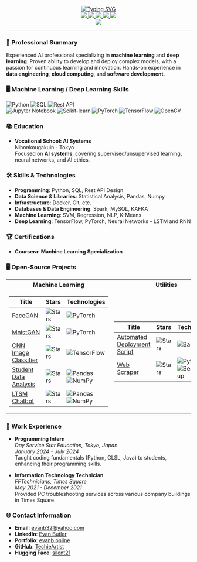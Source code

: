 <p align="center">
<a href="https://github.com/TechieArtist">
    <img src="https://readme-typing-svg.demolab.com?font=Georgia&size=18&duration=2000&pause=100&multiline=true&width=500&height=80&lines=TechieArtist;Deep+Learning+Engineer+%7C+Software+Developer;Machine+Learning+%7C+Data+Engineer+%7C+Cloud+Computing" alt="Typing SVG" />
</a>
<br/>

<a href="https://huggingface.co/silent21">
    <img src="https://img.shields.io/badge/HuggingFace-Model-orange?style=flat-square&logo=huggingface">
</a>  
<a href="https://github.com/TechieArtist">
    <img src="https://img.shields.io/badge/GitHub-Profile-blue?style=flat-square&logo=github">
</a>
<a href="https://www.linkedin.com/in/evan-butler-538993318/">
    <img src="https://img.shields.io/badge/-Linkedin-blue?style=flat-square&logo=linkedin">
</a>
<a href="mailto:evanb32@yahoo.com">
    <img src="https://img.shields.io/badge/-Email-red?style=flat-square&logo=gmail&logoColor=white">
</a>
<a href="https://evanb.online/">
    <img src="https://img.shields.io/badge/Portfolio-Site-green?style=flat-square&logo=firefox">
</a>  
<br/>

<a href="https://github.com/TechieArtist">
    <img src="https://github-stats-alpha.vercel.app/api?username=TechieArtist&cc=22272e&tc=37BCF6&ic=fff&bc=0000">
</a>
</p>

---

### 📖 Professional Summary
Experienced AI professional specializing in **machine learning** and **deep learning**. Proven ability to develop and deploy complex models, with a passion for continuous learning and innovation. Hands-on experience in **data engineering**, **cloud computing**, and **software development**.

### 🖥️ Machine Learning / Deep Learning Skills
![Python](https://img.shields.io/badge/-Python-eee?style=flat-square&logo=python) ![SQL](https://img.shields.io/badge/-SQL-eee?style=flat-square&logo=sqlite) ![Rest API](https://img.shields.io/badge/-REST_API_Design-eee?style=flat-square&logo=api)  
![Jupyter Notebook](http://img.shields.io/badge/-Jupyter%20Notebook-eee?style=flat-square&logo=jupyter&logoColor=F37626) ![Scikit-learn](http://img.shields.io/badge/-Scikit--Learn-eee?style=flat-square&logo=scikit-learn&logoColor=e26d00) ![PyTorch](http://img.shields.io/badge/-PyTorch-eee?style=flat-square&logo=pytorch&logoColor=EE4C2C) ![TensorFlow](http://img.shields.io/badge/-TensorFlow-eee?style=flat-square&logo=tensorflow&logoColor=FF6F00) ![OpenCV](https://img.shields.io/badge/-OpenCV-444444?style=flat&logo=OpenCV)

### 📚 Education
- **Vocational School: AI Systems**  
  Nihonkougakuin - Tokyo  
  Focused on **AI systems**, covering supervised/unsupervised learning, neural networks, and AI ethics.

### 🛠️ Skills & Technologies
- **Programming**: Python, SQL, Rest API Design  
- **Data Science & Libraries**: Statistical Analysis, Pandas, Numpy  
- **Infrastructure**: Docker, Git, etc.  
- **Databases & Data Engineering**: Spark, MySQL, KAFKA  
- **Machine Learning**: SVM, Regression, NLP, K-Means  
- **Deep Learning**: TensorFlow, PyTorch, Neural Networks - LSTM and RNN

### 🏆 Certifications
- **Coursera: Machine Learning Specialization**

### 🖥️ Open-Source Projects
<table>
<tr><th>Machine Learning</th><th>Utilities</th></tr>
<tr><td>

| Title | Stars | Technologies |
|--|--|--|
| [FaceGAN](https://github.com/TechieArtist/faceGAN) | <img alt="Stars" src="https://img.shields.io/github/stars/TechieArtist/FaceGan?style=flat-square&labelColor=black"/> | ![PyTorch](https://img.shields.io/badge/PyTorch-black?style=flat-square&logo=pytorch) |
| [MnistGAN](https://github.com/TechieArtist/GANproject) | <img alt="Stars" src="https://img.shields.io/github/stars/TechieArtist/GANproject?style=flat-square&labelColor=black"/> | ![PyTorch](https://img.shields.io/badge/PyTorch-black?style=flat-square&logo=pytorch) |
| [CNN Image Classifier](https://github.com/TechieArtist/CNN-Image-Classifier) | <img alt="Stars" src="https://img.shields.io/github/stars/TechieArtist/CNN-Image-Classifier?style=flat-square&labelColor=black"/> | ![TensorFlow](https://img.shields.io/badge/TensorFlow-black?style=flat-square&logo=tensorflow) |
| [Student Data Analysis](https://github.com/TechieArtist/Student-data-analysis) | <img alt="Stars" src="https://img.shields.io/github/stars/TechieArtist/Student-data-analysis?style=flat-square&labelColor=black"/> | ![Pandas](https://img.shields.io/badge/Pandas-black?style=flat-square&logo=pandas) ![NumPy](https://img.shields.io/badge/NumPy-black?style=flat-square&logo=numpy) |
| [LTSM Chatbot](https://github.com/TechieArtist/chat2) | <img alt="Stars" src="https://img.shields.io/github/stars/TechieArtist/Chat2?style=flat-square&labelColor=black"/> | ![Pandas](https://img.shields.io/badge/Pandas-black?style=flat-square&logo=pandas) ![NumPy](https://img.shields.io/badge/NumPy-black?style=flat-square&logo=numpy) |

</td><td>

| Title | Stars | Technologies |
|--|--|--|
| [Automated Deployment Script](https://github.com/TechieArtist/AutoDeploy) | <img alt="Stars" src="https://img.shields.io/github/stars/TechieArtist/AutoDeploy?style=flat-square&labelColor=black"/> | ![Bash](https://img.shields.io/badge/Bash-black?style=flat-square&logo=gnu-bash) |
| [Web Scraper](https://github.com/TechieArtist/WebScraper) | <img alt="Stars" src="https://img.shields.io/github/stars/TechieArtist/WebScraper?style=flat-square&labelColor=black"/> | ![Python](https://img.shields.io/badge/Python-black?style=flat-square&logo=python) ![BeautifulSoup](https://img.shields.io/badge/BeautifulSoup-black?style=flat-square&logo=beautifulsoup) |

</td></tr> 
</table>

### 🔧 Work Experience
- **Programming Intern**  
  *Day Service Star Education, Tokyo, Japan*  
  *January 2024 - July 2024*  
  Taught coding fundamentals (Python, GLSL, Java) to students, enhancing their programming skills.

- **Information Technology Technician**  
  *FFTechnicians, Times Square*  
  *May 2021 - December 2021*  
  Provided PC troubleshooting services across various company buildings in Times Square.

### 🌐 Contact Information
- **Email**: [evanb32@yahoo.com](mailto:evanb32@yahoo.com)
- **LinkedIn**: [Evan Butler](https://www.linkedin.com/in/evan-butler-538993318/)
- **Portfolio**: [evanb.online](https://evanb.online)
- **GitHub**: [TechieArtist](https://github.com/TechieArtist)
- **Hugging Face**: [silent21](https://huggingface.co/silent21)

